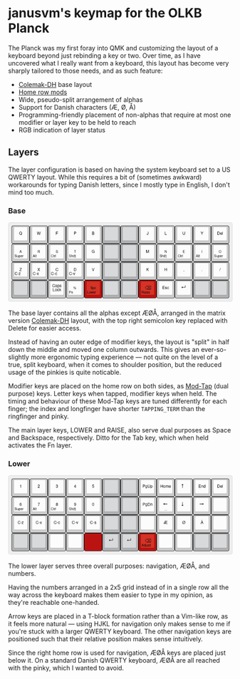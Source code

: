 # janusvm's keymap for the OLKB Planck

The Planck was my first foray into QMK and customizing the layout of a keyboard beyond just rebinding a key or two.
Over time, as I have uncovered what I really want from a keyboard, this layout has become very sharply tailored to those needs, and as such feature:

* [Colemak-DH](https://colemakmods.github.io/mod-dh) base layout
* [Home row mods](https://precondition.github.io/home-row-mods)
* Wide, pseudo-split arrangement of alphas
* Support for Danish characters (Æ, Ø, Å)
* Programming-friendly placement of non-alphas that require at most one modifier or layer key to be held to reach
* RGB indication of layer status

## Layers

The layer configuration is based on having the system keyboard set to a US QWERTY layout.
While this requires a bit of (sometimes awkward) workarounds for typing Danish letters, since I mostly type in English, I don't mind too much.

### Base

![](img/planck-base-colemak-dh.png)

The base layer contains all the alphas except ÆØÅ, arranged in the matrix version [Colemak-DH](https://colemakmods.github.io/mod-dh) layout, with the top right semicolon key replaced with Delete for easier access.

Instead of having an outer edge of modifier keys, the layout is "split" in half down the middle and moved one column outwards.
This gives an ever-so-slightly more ergonomic typing experience — not quite on the level of a true, split keyboard, when it comes to shoulder position, but the reduced usage of the pinkies is quite noticable.

Modifier keys are placed on the home row on both sides, as [Mod-Tap](https://docs.qmk.fm/#/mod_tap) (dual purpose) keys.
Letter keys when tapped, modifier keys when held.
The timing and behaviour of these Mod-Tap keys are tuned differently for each finger; the index and longfinger have shorter `TAPPING_TERM` than the ringfinger and pinky.

The main layer keys, LOWER and RAISE, also serve dual purposes as Space and Backspace, respectively.
Ditto for the Tab key, which when held activates the Fn layer.

### Lower

![](img/planck-lower.png)

The lower layer serves three overall purposes: navigation, ÆØÅ, and numbers.

Having the numbers arranged in a 2x5 grid instead of in a single row all the way across the keyboard makes them easier to type in my opinion, as they're reachable one-handed.

Arrow keys are placed in a T-block formation rather than a Vim-like row, as it feels more natural — using HJKL for navigation only makes sense to me if you're stuck with a larger QWERTY keyboard.
The other navigation keys are positioned such that their relative position makes sense intuitively.

Since the right home row is used for navigation, ÆØÅ keys are placed just below it.
On a standard Danish QWERTY keyboard, ÆØÅ are all reached with the pinky, which I wanted to avoid.

<!--
### Raise

![](https://i.imgur.com/2jBJhEZ.png)

The Raise layer has standard special characters usually available on a regular keyboard as well as Danish, Shift-able letters Æ, Ø, and Å.
The characters are placed such that:

* Bracket delimiters (`() [] {} <>`) are available at the prime spots for paired keys.
While most editors automatically insert the closing bracket, I tend to use paired brackets in navigation-related keybindings, so I need opening and closing brackets next to each other.
* Several symbols (`! @ % & = \`) are at or close to their usual position on an ISO Danish keyboard
* Certain symbols that pair up in Emacs and Vim-like keybindings (`^ $`, `# *`, and `= + -`) are placed together
* Æ, Ø, and Å are on their usual keys

Additionally, this layer replaces Backspace with Delete and Tab with Esc, the latter specifically so that I can input Ctrl+Shift+Esc to get the Task Manager on Windows.

### Adjust

![](https://i.imgur.com/oe4sd2Y.png)

Keyboard settings and mouse keys layer, reached by holding Lower and Raise simoultaneously.
This layer also has some additional commands like Print Screen, Caps Lock, and media control keys.

**TODO:** the EN Mode and DA Mode keys currently do nothing.

### Fn/Numpad

![](https://i.imgur.com/P2Yquam.png)

Tap-toggle layer with F-keys and a numpad positioned such the 0 sits on the 2u space bar.

### Greek

![](https://i.imgur.com/pCBLx9V.png)

This layer simply has the Greek alphabet as Shift-able letters, mapped to their logical Latin equivalent.

### Symbols

![](https://i.imgur.com/g8861fn.png)

This layer features my most used special unicode characters.
They are placed such that most of them make sense mnemonically, i.e.

* `€ ® ™ ¥ ∞ √ ∇ © £ – —` have names that start with the letter of the key they occupy
* `∪ ∩ ∂ ∫ ¬ •` look a bit like the symbol of their key (some more than others)
* `² ≠ ° ← ↓ ↑ → × ∅` look a bit like symbols related to a secondary function of their key

### Emoji

![](https://i.imgur.com/ov1YNio.png)

This layer features quick access to my favourite unicode emoji, mainly so I can avoid using the built-in emoji pickers of Windows, Facebook, and Twitter (as they are either cumbersome or really slow to use).
While all modifier keys from the base layers have been assigned emoji, Space, Backspace, Lower, and Raise are kept for easier entry of multiple emoji.

The emoji are placed such that, as much as possible, the emoji of each column are somewhat related to each other:

* Happy faces 😄 😅 😂 😊
* Affectionate faces 😳 😍 🤪 🥺
* Sad faces 😩 😭 😔
* Flirty faces 😉 😘 😜 😏
* Sarcastic/teasing faces 🙄 🤨 😒
* Other faces 🤔 🙃 💩
* Status symbols ✅ ⚠ ⛔
* Hands 👉 👌 👏 👍 (🙏)
* Meme/injoke stuff 👀 🧠 🅱
* Symbols 💰 ✨ 💯 🔥
* Face modifers 💦 💕

-->
